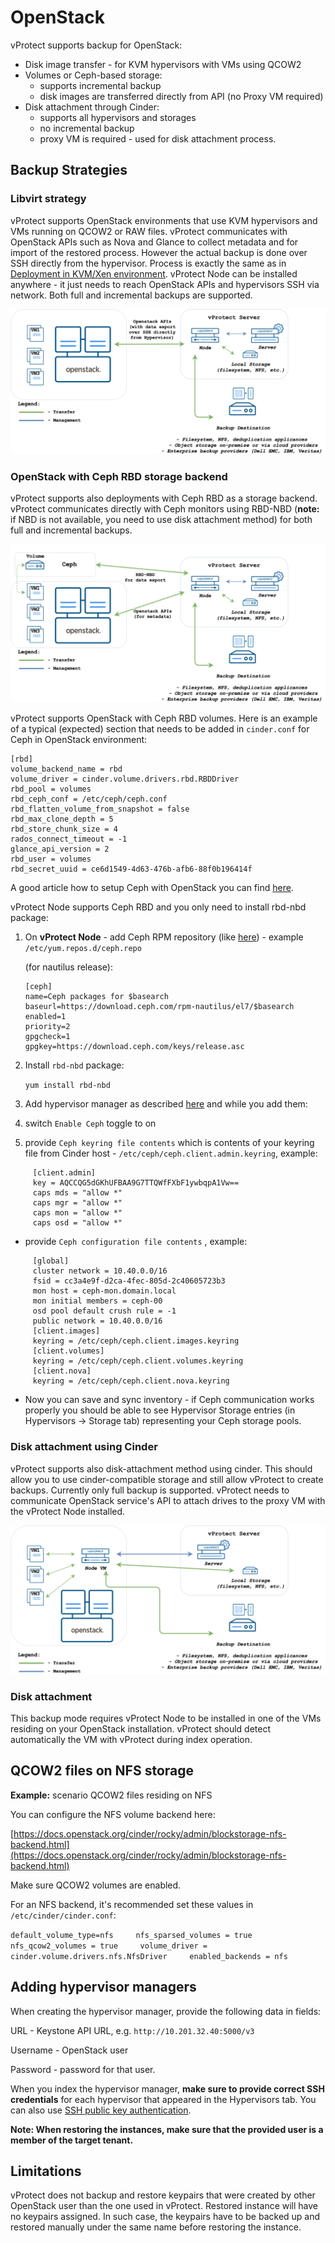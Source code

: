 # OpenStack

vProtect supports backup for OpenStack:

* Disk image transfer - for KVM hypervisors with VMs using QCOW2
* Volumes or Ceph-based storage:
  * supports incremental backup
  * disk images are transferred directly from API \(no Proxy VM required\)
* Disk attachment through Cinder:
  * supports all hypervisors and storages
  * no incremental backup
  * proxy VM is required - used for disk attachment process.

## Backup Strategies

### Libvirt strategy

vProtect supports OpenStack environments that use KVM hypervisors and VMs running on QCOW2 or RAW files. vProtect communicates with OpenStack APIs such as Nova and Glance to collect metadata and for import of the restored process. However the actual backup is done over SSH directly from the hypervisor. Process is exactly the same as in [Deployment in KVM/Xen environment](kvm-xen.md). vProtect Node can be installed anywhere - it just needs to reach OpenStack APIs and hypervisors SSH via network. Both full and incremental backups are supported.

![](../../../.gitbook/assets/deployment-vprotect-openstack-libvirt.png)

### OpenStack with Ceph RBD storage backend

vProtect supports also deployments with Ceph RBD as a storage backend. vProtect communicates directly with Ceph monitors using RBD-NBD \(**note:** if NBD is not available, you need to use disk attachment method\) for both full and incremental backups.

![](../../../.gitbook/assets/deployment-vprotect-openstack-ceph.png)

vProtect supports OpenStack with Ceph RBD volumes. Here is an example of a typical \(expected\) section that needs to be added in `cinder.conf` for Ceph in OpenStack environment:

```text
[rbd]
volume_backend_name = rbd
volume_driver = cinder.volume.drivers.rbd.RBDDriver
rbd_pool = volumes
rbd_ceph_conf = /etc/ceph/ceph.conf
rbd_flatten_volume_from_snapshot = false
rbd_max_clone_depth = 5
rbd_store_chunk_size = 4
rados_connect_timeout = -1
glance_api_version = 2
rbd_user = volumes
rbd_secret_uuid = ce6d1549-4d63-476b-afb6-88f0b196414f
```

A good article how to setup Ceph with OpenStack you can find [here](https://superuser.openstack.org/articles/ceph-as-storage-for-openstack/).

vProtect Node supports Ceph RBD and you only need to install rbd-nbd package:

1. On **vProtect Node** - add Ceph RPM repository \(like [here](https://docs.ceph.com/docs/master/install/install-storage-cluster/)\) - example `/etc/yum.repos.d/ceph.repo`

   \(for nautilus release\):

   ```text
   [ceph]
   name=Ceph packages for $basearch
   baseurl=https://download.ceph.com/rpm-nautilus/el7/$basearch
   enabled=1
   priority=2
   gpgcheck=1
   gpgkey=https://download.ceph.com/keys/release.asc
   ```

2. Install `rbd-nbd` package:

   `yum install rbd-nbd`

3. Add hypervisor manager as described [here](openstack.md) and while you add them:
4. switch `Enable Ceph` toggle to on
5. provide `Ceph keyring file contents` which is contents of your keyring file from Cinder host - `/etc/ceph/ceph.client.admin.keyring`, example:

```text
     [client.admin]
     key = AQCCQG5dGKhUFBAA9G7TTQWfFXbF1ywbqpA1Vw==
     caps mds = "allow *"
     caps mgr = "allow *"
     caps mon = "allow *"
     caps osd = "allow *"
```

* provide `Ceph configuration file contents` , example:

```text
     [global]
     cluster network = 10.40.0.0/16
     fsid = cc3a4e9f-d2ca-4fec-805d-2c40605723b3
     mon host = ceph-mon.domain.local
     mon initial members = ceph-00
     osd pool default crush rule = -1
     public network = 10.40.0.0/16
     [client.images]
     keyring = /etc/ceph/ceph.client.images.keyring
     [client.volumes]
     keyring = /etc/ceph/ceph.client.volumes.keyring
     [client.nova]
     keyring = /etc/ceph/ceph.client.nova.keyring
```

* Now you can save and sync inventory - if Ceph communication works properly you should be able to see Hypervisor Storage entries \(in Hypervisors -&gt; Storage tab\) representing your Ceph storage pools.

### Disk attachment using Cinder

vProtect supports also disk-attachment method using cinder. This should allow you to use cinder-compatible storage and still allow vProtect to create backups. Currently only full backup is supported. vProtect needs to communicate OpenStack service's API to attach drives to the proxy VM with the vProtect Node installed.

![](../../../.gitbook/assets/deployment-vprotect-openstack-disk-attachment.png)

### Disk attachment

This backup mode requires vProtect Node to be installed in one of the VMs residing on your OpenStack installation. vProtect should detect automatically the VM with vProtect during index operation.

## QCOW2 files on NFS storage

**Example:** scenario QCOW2 files residing on NFS

You can configure the NFS volume backend here:

[https://docs.openstack.org/cinder/rocky/admin/blockstorage-nfs-backend.html](https://docs.openstack.org/cinder/rocky/admin/blockstorage-nfs-backend.html)

Make sure QCOW2 volumes are enabled.

For an NFS backend, it's recommended set these values in `/etc/cinder/cinder.conf`:

`default_volume_type=nfs    
nfs_sparsed_volumes = true    
nfs_qcow2_volumes = true    
volume_driver = cinder.volume.drivers.nfs.NfsDriver    
enabled_backends = nfs`

## Adding hypervisor managers

When creating the hypervisor manager, provide the following data in fields:

URL - Keystone API URL, e.g. `http://10.201.32.40:5000/v3`

Username - OpenStack user

Password - password for that user.

When you index the hypervisor manager, **make sure to provide correct SSH credentials** for each hypervisor that appeared in the Hypervisors tab. You can also use [SSH public key authentication](../../common-tasks/ssh-public-key-authentication.md).

**Note: When restoring the instances, make sure that the provided user is a member of the target tenant.**

## Limitations

vProtect does not backup and restore keypairs that were created by other OpenStack user than the one used in vProtect. Restored instance will have no keypairs assigned. In such case, the keypairs have to be backed up and restored manually under the same name before restoring the instance.


